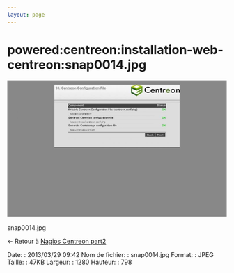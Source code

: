 ```yaml
---
layout: page
---
```


powered:centreon:installation-web-centreon:snap0014.jpg
=======================================================

[![snap0014.jpg](../../../../assets/media/powered/centreon/installation-web-centreon/snap0014.jpg@cache=&w=900&h=561 "snap0014.jpg")](../../../../assets/media/powered/centreon/installation-web-centreon/snap0014.jpg@cache= "Afficher le fichier original")

snap0014.jpg

← Retour à [Nagios Centreon
part2](../../../../centreon/nagios-centreon-part2.html "centreon:nagios-centreon-part2")

Date:
:   2013/03/29 09:42
Nom de fichier:
:   snap0014.jpg
Format:
:   JPEG
Taille:
:   47KB
Largeur:
:   1280
Hauteur:
:   798

